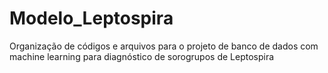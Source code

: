 # Modelo_Leptospira
Organização de códigos e arquivos para o projeto de banco de dados com machine learning para diagnóstico de sorogrupos de Leptospira
